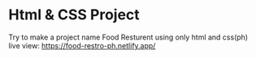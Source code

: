 # Html & CSS Project
Try to make a project name Food Resturent using only html and css(ph) <br>
live view: https://food-restro-ph.netlify.app/


